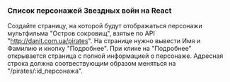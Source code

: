 ### Список персонажей Звездных войн на React

Создайте страницу, на которой будут отображаться персонажи мультфильма "Остров сокровищ", взятые по API "http://danit.com.ua/pirates".
На странице нужно вывести Имя и Фамилию и кнопку "Подробнее".
При клике на "Подробнее" открывается страница с полной информацией о персонаже. 
Адресная строка должна соотвествующим образом меняться на "/pirates/:id_персонажа".